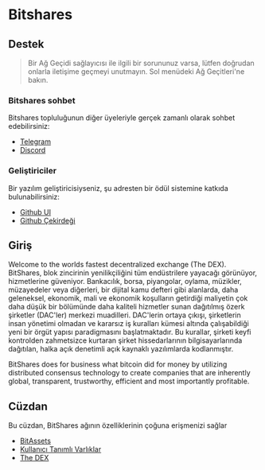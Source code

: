 # Bitshares

## Destek

> Bir Ağ Geçidi sağlayıcısı ile ilgili bir sorununuz varsa, lütfen doğrudan onlarla iletişime geçmeyi unutmayın. Sol menüdeki Ağ Geçitleri'ne bakın.

### Bitshares sohbet

Bitshares topluluğunun diğer üyeleriyle gerçek zamanlı olarak sohbet edebilirsiniz:

- [Telegram](https://t.me/BitSharesDEX)
- [Discord](https://discord.gg/GsjQfAJ)

### Geliştiriciler

Bir yazılım geliştiricisiyseniz, şu adresten bir ödül sistemine katkıda bulunabilirsiniz:

- [Github UI](https://github.com/bitshares/bitshares-ui)
- [Github Çekirdeği](https://github.com/bitshares/bitshares-core) 

## Giriş

Welcome to the worlds fastest decentralized exchange (The DEX). BitShares, blok zincirinin yenilikçiliğini tüm endüstrilere yayacağı görünüyor, hizmetlerine güveniyor. Bankacılık, borsa, piyangolar, oylama, müzikler, müzayedeler veya diğerleri, bir dijital kamu defteri gibi alanlarda, daha geleneksel, ekonomik, mali ve ekonomik koşulların getirdiği maliyetin çok daha düşük bir bölümünde daha kaliteli hizmetler sunan dağıtılmış özerk şirketler (DAC'ler) merkezi muadilleri. DAC'lerin ortaya çıkışı, şirketlerin insan yönetimi olmadan ve kararsız iş kuralları kümesi altında çalışabildiği yeni bir örgüt yapısı paradigmasını başlatmaktadır. Bu kurallar, şirketi keyfi kontrolden zahmetsizce kurtaran şirket hissedarlarının bilgisayarlarında dağıtılan, halka açık denetimli açık kaynaklı yazılımlarda kodlanmıştır.

BitShares does for business what bitcoin did for money by utilizing distributed consensus technology to create companies that are inherently global, transparent, trustworthy, efficient and most importantly profitable.

## Cüzdan

Bu cüzdan, BitShares ağının özelliklerinin çoğuna erişmenizi sağlar

- [BitAssets](/help/assets/mpa.md)
- [Kullanıcı Tanımlı Varlıklar](/help/assets/uia.md)
- [The DEX](/help/dex/introduction.md)